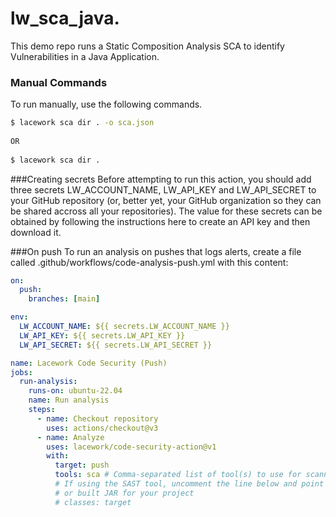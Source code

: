 # lw_sca_java.
  
This demo repo runs a Static Composition Analysis SCA to identify Vulnerabilities in a Java Application.  
  
### Manual Commands
To run manually, use the following commands.  
  
```bash
$ lacework sca dir . -o sca.json
  
OR
  
$ lacework sca dir .
```
  
###Creating secrets
Before attempting to run this action, you should add three secrets LW_ACCOUNT_NAME, LW_API_KEY and LW_API_SECRET to your GitHub repository (or, better yet, your GitHub organization so they can be shared accross all your repositories). The value for these secrets can be obtained by following the instructions here to create an API key and then download it.
  
###On push
To run an analysis on pushes that logs alerts, create a file called .github/workflows/code-analysis-push.yml with this content:
  
```yaml
on:
  push:
    branches: [main]

env:
  LW_ACCOUNT_NAME: ${{ secrets.LW_ACCOUNT_NAME }}
  LW_API_KEY: ${{ secrets.LW_API_KEY }}
  LW_API_SECRET: ${{ secrets.LW_API_SECRET }}

name: Lacework Code Security (Push)
jobs:
  run-analysis:
    runs-on: ubuntu-22.04
    name: Run analysis
    steps:
      - name: Checkout repository
        uses: actions/checkout@v3
      - name: Analyze
        uses: lacework/code-security-action@v1
        with:
          target: push
          tools: sca # Comma-separated list of tool(s) to use for scanning. Current options are sca and sast.
          # If using the SAST tool, uncomment the line below and point it to the generated classes directory
          # or built JAR for your project
          # classes: target
```
